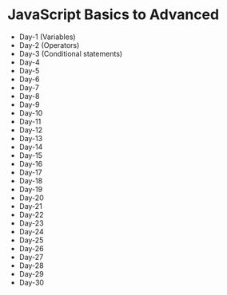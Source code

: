 # JavaScript Basics to Advanced

- Day-1 (Variables)
- Day-2 (Operators)
- Day-3 (Conditional statements)
- Day-4 
- Day-5 
- Day-6 
- Day-7 
- Day-8 
- Day-9 
- Day-10 
- Day-11 
- Day-12 
- Day-13 
- Day-14 
- Day-15 
- Day-16 
- Day-17 
- Day-18 
- Day-19 
- Day-20 
- Day-21 
- Day-22 
- Day-23 
- Day-24 
- Day-25 
- Day-26 
- Day-27 
- Day-28 
- Day-29 
- Day-30 